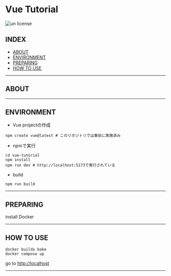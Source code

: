 # Vue Tutorial

![un license](https://img.shields.io/github/license/RyosukeDTomita/vue-tutorial)

## INDEX

- [ABOUT](#about)
- [ENVIRONMENT](#environment)
- [PREPARING](#preparing)
- [HOW TO USE](#how-to-use)

---

## ABOUT

---

## ENVIRONMENT

- Vue projectの作成

```shell
npm create vue@latest # このリポジトリでは事前に実施済み
```
- npmで実行

```shell
cd vue-tutorial
npm install
npm run dev # http://localhost:5173で実行されている
```
- build

```shell
npm run build
```

---

## PREPARING

install Docker

---

## HOW TO USE

```shell
docker buildx bake
docker compose up
```

go to [http://localhost](http://localhost)

---

